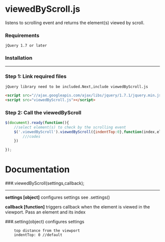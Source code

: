 viewedByScroll.js
=================

listens to scrolling event and returns the element(s) viewed by scroll.
### Requirements
	jQuery 1.7 or later

### Installation
* * *
### Step 1: Link required files
	jQuery library need to be included.Next,include viewedByScroll.js
```html
<script src="//ajax.googleapis.com/ajax/libs/jquery/1.7.1/jquery.min.js"></script>
<script src="viewedByScroll.js"></script>
```
### Step 2: Call the viewedByScroll
```javascript
$(document).ready(function(){
	//select element(s) to check by the scrolling event
	$('.viewedByScroll').viewedByScroll({indentTop:0},function(index,element){
		///codes
	})

});
```
Documentation
============
###.viewedByScroll(settings,callback);
***
**settings [object]**
configures  settings
see .settings()

**callback [function]**
triggers callback when the element is viewed in the viewport.
Pass an element and its index

###.setting(object)
configures settings
```
	top distance from the viewport
	indentTop: 0 //default
	
```
